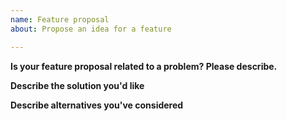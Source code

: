 ```yaml
---
name: Feature proposal
about: Propose an idea for a feature

---
```


<!-- Please keep in mind that Lighthouse is a community project and features take effort.
Are you willing to provide a PR for this issue or aid in developing it? -->

**Is your feature proposal related to a problem? Please describe.**

<!-- A clear and concise description of what the problem is. Ex. I'm always frustrated when [...] -->

**Describe the solution you'd like**

<!-- A clear and concise description of what you want to happen. -->

**Describe alternatives you've considered**

<!-- A clear and concise description of any alternative solutions or features you've considered. -->
